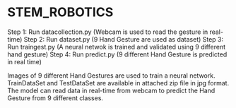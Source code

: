 # STEM_ROBOTICS
Step 1: Run datacollection.py (Webcam is used to read the gesture in real-time)
Step 2: Run dataset.py (9 Hand Gesture are used as dataset)
Step 3: Run traingest.py (A neural netwok is trained and validated using 9 different hand gesture)
Step 4: Run predict.py (9 different Hand Gesture is predicted in real time)





Images of 9 different Hand Gestures are used to train a neural network.
TrainDataSet and TestDataSet are available in attached zip file in jpg format.
The model can read data in real-time from webcam to predict the Hand Gesture from 9 different classes. 

